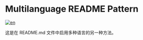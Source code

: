 # Multilanguage README Pattern
[![en](https://img.shields.io/badge/lang-en-red.svg)](https://github.com/jonatasemidio/multilanguage-readme-pattern/blob/master/README.md)

这是在 README.md 文件中启用多种语言的另一种方法。
